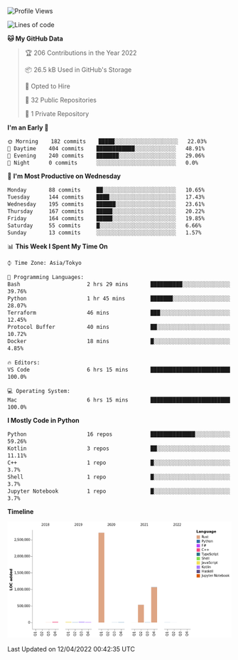 <!--START_SECTION:waka-->
![Profile Views](http://img.shields.io/badge/Profile%20Views-0-blue)

![Lines of code](https://img.shields.io/badge/From%20Hello%20World%20I%27ve%20Written-4%20Million%20lines%20of%20code-blue)

**🐱 My GitHub Data** 

> 🏆 206 Contributions in the Year 2022
 > 
> 📦 26.5 kB Used in GitHub's Storage 
 > 
> 💼 Opted to Hire
 > 
> 📜 32 Public Repositories 
 > 
> 🔑 1 Private Repository 
 > 
**I'm an Early 🐤** 

```text
🌞 Morning    182 commits    █████░░░░░░░░░░░░░░░░░░░░   22.03% 
🌆 Daytime    404 commits    ████████████░░░░░░░░░░░░░   48.91% 
🌃 Evening    240 commits    ███████░░░░░░░░░░░░░░░░░░   29.06% 
🌙 Night      0 commits      ░░░░░░░░░░░░░░░░░░░░░░░░░   0.0%

```
📅 **I'm Most Productive on Wednesday** 

```text
Monday       88 commits     ██░░░░░░░░░░░░░░░░░░░░░░░   10.65% 
Tuesday      144 commits    ████░░░░░░░░░░░░░░░░░░░░░   17.43% 
Wednesday    195 commits    ██████░░░░░░░░░░░░░░░░░░░   23.61% 
Thursday     167 commits    █████░░░░░░░░░░░░░░░░░░░░   20.22% 
Friday       164 commits    █████░░░░░░░░░░░░░░░░░░░░   19.85% 
Saturday     55 commits     █░░░░░░░░░░░░░░░░░░░░░░░░   6.66% 
Sunday       13 commits     ░░░░░░░░░░░░░░░░░░░░░░░░░   1.57%

```


📊 **This Week I Spent My Time On** 

```text
⌚︎ Time Zone: Asia/Tokyo

💬 Programming Languages: 
Bash                     2 hrs 29 mins       ██████████░░░░░░░░░░░░░░░   39.76% 
Python                   1 hr 45 mins        ███████░░░░░░░░░░░░░░░░░░   28.07% 
Terraform                46 mins             ███░░░░░░░░░░░░░░░░░░░░░░   12.45% 
Protocol Buffer          40 mins             ██░░░░░░░░░░░░░░░░░░░░░░░   10.72% 
Docker                   18 mins             █░░░░░░░░░░░░░░░░░░░░░░░░   4.85%

🔥 Editors: 
VS Code                  6 hrs 15 mins       █████████████████████████   100.0%

💻 Operating System: 
Mac                      6 hrs 15 mins       █████████████████████████   100.0%

```

**I Mostly Code in Python** 

```text
Python                   16 repos            ██████████████░░░░░░░░░░░   59.26% 
Kotlin                   3 repos             ██░░░░░░░░░░░░░░░░░░░░░░░   11.11% 
C++                      1 repo              █░░░░░░░░░░░░░░░░░░░░░░░░   3.7% 
Shell                    1 repo              █░░░░░░░░░░░░░░░░░░░░░░░░   3.7% 
Jupyter Notebook         1 repo              █░░░░░░░░░░░░░░░░░░░░░░░░   3.7%

```


**Timeline**

![Chart not found](https://raw.githubusercontent.com/kitagawa-hr/kitagawa-hr/main/charts/bar_graph.png) 


 Last Updated on 12/04/2022 00:42:35 UTC
<!--END_SECTION:waka-->
